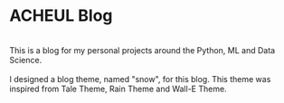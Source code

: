 # ACHEUL Blog
<br/>
This is a blog for my personal projects around the Python, ML and Data Science.
<br/><br/>
I designed a blog theme, named "snow", for this blog. This theme was inspired from Tale Theme, Rain Theme and Wall-E Theme.